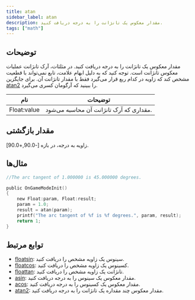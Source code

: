 ```yaml
---
title: atan
sidebar_label: atan
description: مقدار معکوس یک تانژانت را به درجه دریافت کنید.
tags: ["math"]
---
```


<LowercaseNote />

## توضیحات

مقدار معکوس یک تانژانت را به درجه دریافت کنید. در مثلثات، آرک تانژانت عملیات معکوس تانژانت است. توجه کنید که به دلیل ابهام علامت، تابع نمی‌تواند با قطعیت مشخص کند که زاویه در کدام ربع قرار می‌گیرد فقط با مقدار تانژانت آن. برای جایگزین [atan2](atan2) را ببینید که آرگومان کسری می‌گیرد.

| نام         | توضیحات                               |
| ----------- | ------------------------------------- |
| Float:value | مقداری که آرک تانژانت آن محاسبه می‌شود. |

## مقدار بازگشتی

زاویه به درجه، در بازه [-90.0,+90.0].

## مثال‌ها

```c
//The arc tangent of 1.000000 is 45.000000 degrees.

public OnGameModeInit()
{
    new Float:param, Float:result;
    param = 1.0;
    result = atan(param);
    printf("The arc tangent of %f is %f degrees.", param, result);
    return 1;
}
```

## توابع مرتبط

- [floatsin](floatsin): سینوس یک زاویه مشخص را دریافت کنید.
- [floatcos](floatcos): کسینوس یک زاویه مشخص را دریافت کنید.
- [floattan](floattan): تانژانت یک زاویه مشخص را دریافت کنید.
- [asin](asin): مقدار معکوس یک سینوس را به درجه دریافت کنید.
- [acos](acos): مقدار معکوس یک کسینوس را به درجه دریافت کنید.
- [atan2](atan2): مقدار معکوس چند مقداره یک تانژانت را به درجه دریافت کنید.